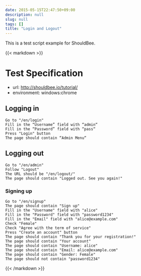 ```yaml
---
date: 2015-05-15T22:47:50+09:00
description: null
slug: null
tags: []
title: "Login and Logout"
---
```


This is a test script example for ShouldBee.

{{< markdown >}}
# Test Specification

* url: http://shouldbee.io/tutorial/
* environment: windows:chrome

## Logging in

```
Go to "/en/login"
Fill in the “Username” field with “admin“
Fill in the “Password” field with “pass“
Press "Login" button
The page should contain “Admin Menu“
```

## Logging out

```
Go to "/en/admin"
Follow "Logout"
The URL should be "/en/logout/"
The page should contain "Logged out. See you again!"
```

### Signing up

```
Go to "/en/signup"
The page should contain "Sign up"
Fill in the "Username" field with "alice"
Fill in the "Password" field with "password1234"
Fill in the "Email" field with "alice@example.com"
Check "Female"
Check "Agree with the term of service"
Press "Create an account" button
The page should contain "Thank you for your registration!"
The page should contain "Your account"
The page should contain "Username: alice"
The page should contain "Email: alice@example.com"
The page should contain "Gender: Female"
The page should not contain "password1234"
```
{{< /markdown >}}
